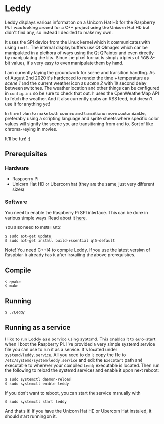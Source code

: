 # Leddy
Leddy displays various information on a Unicorn Hat HD for the Raspberry Pi. I was looking around for a C++ project using the Unicorn Hat HD but didn't find any, so instead I decided to make my own.

It uses the SPI device from the Linux kernel which it communicates with using `ioctl`. The internal display buffers use Qt QImages which can be manipulated in a plethora of ways using the Qt QPainter and even directly by manipulating the bits. Since the pixel format is simply triplets of RGB 8-bit values, it's very easy to even manipulate them by hand.

I am currently laying the groundwork for scene and transition handling. As of August 2nd 2020 it's hardcoded to render the time + temperature as *scene 1* and the current weather icon as *scene 2* with 10 second delay between switches. The weather location and other things can be configured in `config.ini` so be sure to check that out. It uses the OpenWeatherMap API to fetch the weather. And it also currently grabs an RSS feed, but doesn't use it for anything yet!

In time I plan to make both scenes and transitions more customizable, preferably using a scripting language and sprite sheets where specific color values will signify the scene you are transitioning from and to. Sort of like chroma-keying in movies.

It'll be fun! :)

## Prerequisites

### Hardware
* Raspberry Pi
* Unicorn Hat HD or Ubercorn hat (they are the same, just very different sizes)

### Software
You need to enable the Raspberry Pi SPI interface. This can be done in various simple ways. Read about it [here](https://www.raspberrypi.org/documentation/hardware/raspberrypi/spi/README.md).

You also need to install Qt5:
```
$ sudo apt-get update
$ sudo apt-get install build-essential qt5-default
```

Note! You need C++14 to compile Leddy. If you use the latest version of Raspbian it already has it after installing the above prerequisites.

## Compile
```
$ qmake
$ make
```

## Running
```
$ ./Leddy
```

## Running as a service
I like to run Leddy as a service using systemd. This enables it to auto-start when I boot the Raspberry Pi. I've provided a very simple systemd service file you can use to run it as a service. It's located under `systemd/leddy.service`. All you need to do is copy the file to `/etc/systemd/system/leddy.service` and edit the `ExecStart` path and executable to wherever your compiled `Leddy` executable is located. Then run the following to reload the systemd services and enable it upon next reboot:
```
$ sudo systemctl daemon-reload
$ sudo systemctl enable leddy
```
If you don't want to reboot, you can start the service manually with:
```
$ sudo systemctl start leddy
```
And that's it! If you have the Unicorn Hat HD or Ubercorn Hat installed, it should start running on it.
